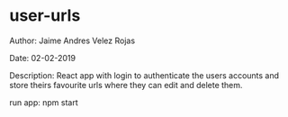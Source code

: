 # user-urls
Author: Jaime Andres Velez Rojas

Date: 02-02-2019

Description: React app with login to authenticate the users accounts and store theirs  favourite urls where they can edit and delete them.

run app: npm start